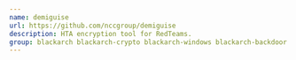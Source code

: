```yaml
---
name: demiguise
url: https://github.com/nccgroup/demiguise
description: HTA encryption tool for RedTeams.
group: blackarch blackarch-crypto blackarch-windows blackarch-backdoor
---
```

